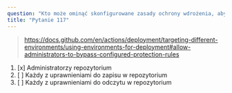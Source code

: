 ```yaml
---
question: "Kto może ominąć skonfigurowane zasady ochrony wdrożenia, aby wymusić wdrożenie (domyślnie)"
title: "Pytanie 117"
---
```


> https://docs.github.com/en/actions/deployment/targeting-different-environments/using-environments-for-deployment#allow-administrators-to-bypass-configured-protection-rules
1. [x] Administratorzy repozytorium
1. [ ] Każdy z uprawnieniami do zapisu w repozytorium
1. [ ] Każdy z uprawnieniami do odczytu w repozytorium
